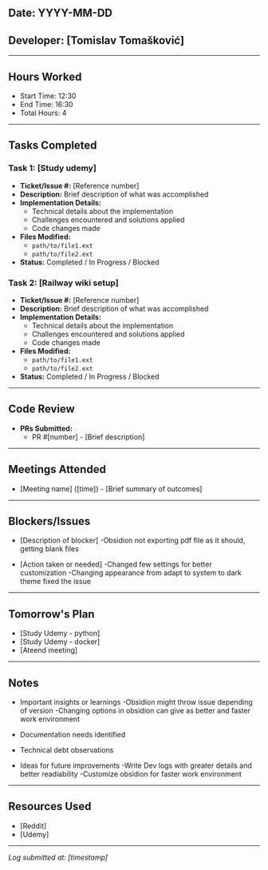 
## Date: YYYY-MM-DD

## Developer: [Tomislav Tomašković]

---

## Hours Worked

- Start Time: 12:30
- End Time: 16:30
- Total Hours: 4

---

## Tasks Completed

### Task 1: [Study udemy]

- **Ticket/Issue #:** [Reference number]
- **Description:** Brief description of what was accomplished
- **Implementation Details:**
    - Technical details about the implementation
    - Challenges encountered and solutions applied
    - Code changes made
- **Files Modified:**
    - `path/to/file1.ext`
    - `path/to/file2.ext`
- **Status:** Completed / In Progress / Blocked

### Task 2: [Railway wiki setup]

- **Ticket/Issue #:** [Reference number]
- **Description:** Brief description of what was accomplished
- **Implementation Details:**
    - Technical details about the implementation
    - Challenges encountered and solutions applied
    - Code changes made
- **Files Modified:**
    - `path/to/file1.ext`
    - `path/to/file2.ext`
- **Status:** Completed / In Progress / Blocked

---

## Code Review

- **PRs Submitted:**
    - PR #[number] - [Brief description]


---

## Meetings Attended

- [Meeting name] ([time]) - [Brief summary of outcomes]

---

## Blockers/Issues

- [Description of blocker]
-Obsidion not exporting pdf file as it should, getting blank files

- [Action taken or needed]
-Changed few settings for better customization
-Changing appearance from adapt to system to dark theme fixed the issue

---

## Tomorrow's Plan

- [Study Udemy - python]
- [Study Udemy - docker]
- [Ateend meeting]

---

## Notes

- Important insights or learnings
-Obsidion might throw issue depending of version
-Changing options in obsidion can give as better and faster work environment

- Documentation needs identified
- Technical debt observations
- Ideas for future improvements
-Write Dev logs with greater details and better readiability
-Customize obsidion for faster work environment

---

## Resources Used

- [Reddit]
- [Udemy]
---

_Log submitted at: [timestamp]_